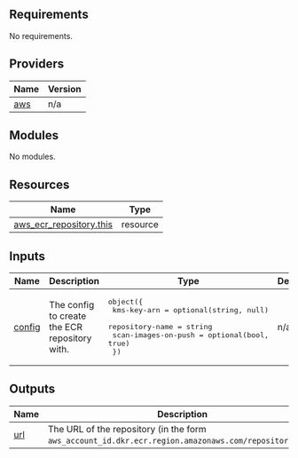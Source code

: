 <!-- BEGIN_TF_DOCS -->
## Requirements

No requirements.

## Providers

| Name | Version |
|------|---------|
| <a name="provider_aws"></a> [aws](#provider\_aws) | n/a |

## Modules

No modules.

## Resources

| Name | Type |
|------|------|
| [aws_ecr_repository.this](https://registry.terraform.io/providers/hashicorp/aws/latest/docs/resources/ecr_repository) | resource |

## Inputs

| Name | Description | Type | Default | Required |
|------|-------------|------|---------|:--------:|
| <a name="input_config"></a> [config](#input\_config) | The config to create the ECR repository with. | <pre>object({<br>    kms-key-arn         = optional(string, null)<br>    repository-name     = string<br>    scan-images-on-push = optional(bool, true)<br>  })</pre> | n/a | yes |

## Outputs

| Name | Description |
|------|-------------|
| <a name="output_url"></a> [url](#output\_url) | The URL of the repository (in the form `aws_account_id.dkr.ecr.region.amazonaws.com/repositoryName`). |
<!-- END_TF_DOCS -->